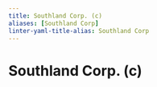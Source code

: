 ```yaml
---
title: Southland Corp. (c)
aliases: [Southland Corp]
linter-yaml-title-alias: Southland Corp
---
```


# Southland Corp. (c)
